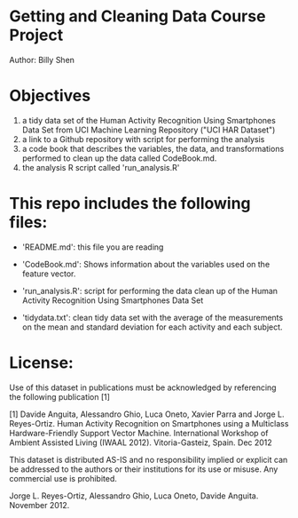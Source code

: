 # Getting and Cleaning Data Course Project

Author: Billy Shen

# Objectives

1. a tidy data set of the Human Activity Recognition Using Smartphones Data Set from UCI Machine Learning Repository ("UCI HAR Dataset")
2. a link to a Github repository with script for performing the analysis
3. a code book that describes the variables, the data, and transformations performed to clean up the data called CodeBook.md.
4. the analysis R script called 'run_analysis.R'

# This repo includes the following files:

- 'README.md': this file you are reading

- 'CodeBook.md': Shows information about the variables used on the feature vector.

- 'run_analysis.R': script for performing the data clean up of the Human Activity Recognition Using Smartphones Data Set 

- 'tidydata.txt': clean tidy data set with the average of the measurements on the mean and standard deviation for each activity and each subject.

# License:
Use of this dataset in publications must be acknowledged by referencing the following publication [1] 

[1] Davide Anguita, Alessandro Ghio, Luca Oneto, Xavier Parra and Jorge L. Reyes-Ortiz. Human Activity Recognition on Smartphones using a Multiclass Hardware-Friendly Support Vector Machine. International Workshop of Ambient Assisted Living (IWAAL 2012). Vitoria-Gasteiz, Spain. Dec 2012

This dataset is distributed AS-IS and no responsibility implied or explicit can be addressed to the authors or their institutions for its use or misuse. Any commercial use is prohibited.

Jorge L. Reyes-Ortiz, Alessandro Ghio, Luca Oneto, Davide Anguita. November 2012.
